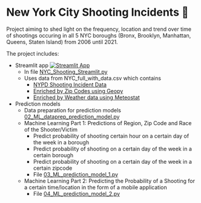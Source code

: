 # New York City Shooting Incidents 🗽
Project aiming to shed light on the frequency, location and trend over time of shootings occuring in all 5 NYC boroughs (Bronx, Brooklyn, Manhattan, Queens, Staten Island) from 2006 until 2021.

The project includes:

* Streamlit app [![Streamlit App](https://static.streamlit.io/badges/streamlit_badge_black_white.svg)](https://bienerts-nyc-shootings-nyc-shooting-streamlit-l8l4ml.streamlit.app/)
  * In file [NYC_Shooting_Streamlit.py](NYC_Shooting_Streamlit.py)
  * Uses data from NYC_full_with_data.csv which contains
    * [NYPD Shooting Incident Data](https://data.cityofnewyork.us/Public-Safety/NYPD-Shooting-Incident-Data-Historic-/833y-fsy8) 
    * [Enriched by Zip Codes using Geopy](https://github.com/geopy/geopy)
    * [Enriched by Weather data using Meteostat](https://github.com/meteostat/meteostat-python)
* Prediction models
  * Data preparation for prediction models [02_ML_dataprep_prediction_model.py](02_ML_dataprep_prediction_model.py)
  * Machine Learning Part 1: Predictions of Region, Zip Code and Race of the Shooter/Victim
    * Predict probability of shooting certain hour on a certain day of the week in a borough 
    * Predict probability of shooting on a certain day of the week in a certain borough 
    * Predict probability of shooting on a certain day of the week in a certain zipcode
    * File [03_ML_prediction_model_1.py](03_ML_prediction_model_1.py)
  * Machine Learning Part 2: Predicting the Probability of a Shooting for a certain time/location in the form of a mobile application
    * File [04_ML_prediction_model_2.py](04_ML_prediction_model_2.py)
